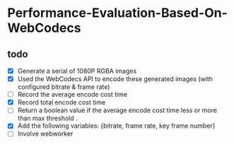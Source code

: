 # Performance-Evaluation-Based-On-WebCodecs
## todo
- [x] Generate a serial of 1080P RGBA images
- [x] Used the WebCodecs API to encode these generated images (with configured bitrate & frame rate)
- [ ] Record the average encode cost time 
- [x] Record total encode cost time
- [ ] Return a boolean value if the average encode cost time less or more than max threshold .
- [x] Add the following variables: {bitrate, frame rate, key frame number}
- [ ] Involve webworker